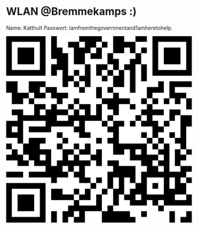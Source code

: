 # WLAN @Bremmekamps :)

Name: Katthult
Passwort: Iamfromthegovernmentand1amheretohelp.

![Loenneberga WLAN](wlanqr.png)
